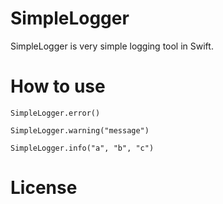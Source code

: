 # SimpleLogger
SimpleLogger is very simple logging tool in Swift.

# How to use
```
SimpleLogger.error()

SimpleLogger.warning("message")

SimpleLogger.info("a", "b", "c")
```

# License
